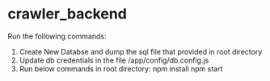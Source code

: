 # crawler_backend

Run the following commands:
1) Create New Databse and dump the sql file that provided in root directory
2) Update db credentials in the file /app/config/db.config.js
3) Run below commands in root directory:
npm install
npm start 